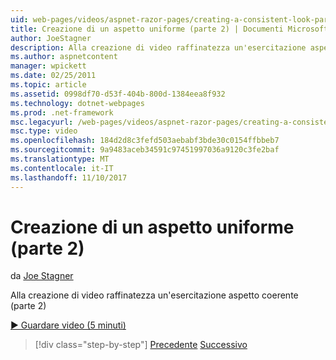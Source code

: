 ```yaml
---
uid: web-pages/videos/aspnet-razor-pages/creating-a-consistent-look-part-2
title: Creazione di un aspetto uniforme (parte 2) | Documenti Microsoft
author: JoeStagner
description: Alla creazione di video raffinatezza un'esercitazione aspetto coerente (parte 2)
ms.author: aspnetcontent
manager: wpickett
ms.date: 02/25/2011
ms.topic: article
ms.assetid: 0998df70-d53f-404b-800d-1384eea8f932
ms.technology: dotnet-webpages
ms.prod: .net-framework
msc.legacyurl: /web-pages/videos/aspnet-razor-pages/creating-a-consistent-look-part-2
msc.type: video
ms.openlocfilehash: 184d2d8c3fefd503aebabf3bde30c0154ffbbeb7
ms.sourcegitcommit: 9a9483aceb34591c97451997036a9120c3fe2baf
ms.translationtype: MT
ms.contentlocale: it-IT
ms.lasthandoff: 11/10/2017
---
```

<a name="creating-a-consistent-look-part-2"></a>Creazione di un aspetto uniforme (parte 2)
====================
da [Joe Stagner](https://github.com/JoeStagner)

Alla creazione di video raffinatezza un'esercitazione aspetto coerente (parte 2)

[&#9654; Guardare video (5 minuti)](https://channel9.msdn.com/Blogs/ASP-NET-Site-Videos/creating-a-consistent-look-part-2)

>[!div class="step-by-step"]
[Precedente](creating-a-consistent-look-part-1.md)
[Successivo](working-with-forms-part-1.md)
